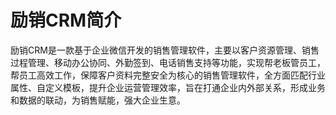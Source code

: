 # 励销CRM简介

励销CRM是一款基于企业微信开发的销售管理软件，主要以客户资源管理、销售过程管理、移动办公协同、外勤签到、电话销售支持等功能，实现帮老板管员工，帮员工高效工作，保障客户资料完整安全为核心的销售管理软件，全方面匹配行业属性、自定义模板，提升企业运营管理效率，旨在打通企业内外部关系，形成业务和数据的联动，为销售赋能，强大企业生意。

